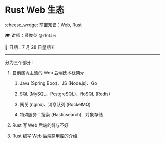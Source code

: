 # Rust Web 生态

:cheese_wedge: 前置知识：Web, Rust

:mortar_board: 讲师：黄俊尧 @r1ntaro

:date: 日期：7 月 28 日星期五

---

分为三个部分：

1. 目前国内主流的 Web 后端技术栈简介

    1. Java (Spring Boot)、JS (Node.js)、Go
    
    2. SQL (MySQL、PostgreSQL)、NoSQL (Redis)

    3. 网关 (nginx)、消息队列 (RocketMQ)

    4. 特殊服务：搜索 (Elasticsearch)、对象存储

2. Rust 写 Web 后端的好与不好

3. Rust 编写 Web 后端常用库的介绍